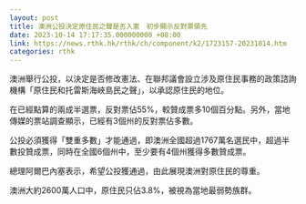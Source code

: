 ```yaml
---
layout: post
title: 澳洲公投決定原住民之聲是否入憲　初步顯示反對票領先
date: 2023-10-14 17:17:35.000000000 +08:00
link: https://news.rthk.hk/rthk/ch/component/k2/1723157-20231014.htm
categories: rthk
---
```


澳洲舉行公投，以決定是否修改憲法、在聯邦議會設立涉及原住民事務的政策諮詢機構「原住民和托雷斯海峽島民之聲」，以承認原住民的地位。

在已經點算的兩成半選票，反對票佔55%，較贊成票多10個百分點。另外，當地傳媒的票站調查顯示，已經有3個州的反對票佔多數。

公投必須獲得「雙重多數」才能通過，即澳洲全國超過1767萬名選民中，超過半數投贊成票，同時在全國6個州中，至少要有4個州獲得多數贊成票。

總理阿爾巴內塞表示，希望公投獲通過，由此展現澳洲對原住民的尊重。

澳洲大約2600萬人口中，原住民只佔3.8%，被視為當地最弱勢族群。
